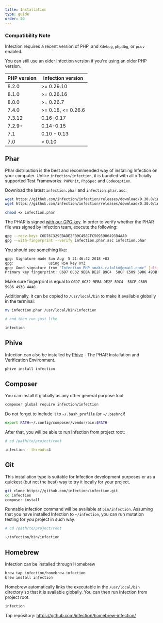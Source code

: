 ```yaml
---
title: Installation
type: guide
order: 20
---
```


### Compatibility Note

Infection requires a recent version of PHP, and `Xdebug`, `phpdbg`, or `pcov` enabled.

You can still use an older Infection version if you're using an older PHP version.

| PHP version | Infection version |
|--|---|
| 8.2.0 | >= 0.29.10 |
| 8.1.0 | >= 0.26.16 |
| 8.0.0 | >= 0.26.7 |
| 7.4.0 | >= 0.18, <= 0.26.6 |
| 7.3.12 | 0.16-0.17 |
| 7.2.9+ | 0.14-0.15 |
| 7.1 | 0.10 - 0.13 |
| 7.0 | < 0.10 |

## Phar

Phar distribution is the best and recommended way of installing Infection on your computer. Unlike `infection/infection`, it is bundled with all officially supported Test Frameworks: `PHPUnit`, `PhpSpec` and `Codeception`.

Download the latest `infection.phar` and `infection.phar.asc`:

``` bash
wget https://github.com/infection/infection/releases/download/0.30.0/infection.phar
wget https://github.com/infection/infection/releases/download/0.30.0/infection.phar.asc

chmod +x infection.phar
```

The PHAR is signed [with our GPG key](/files/infection.pub). In order to verify whether the PHAR file was signed by Infection team, execute the following:

```bash
gpg --recv-keys C6D76C329EBADE2FB9C458CFC5095986493B4AA0
gpg --with-fingerprint --verify infection.phar.asc infection.phar
```

You should see something like:

```bash
gpg: Signature made Sun Aug  5 21:46:42 2018 +03
gpg:                using RSA key XYZ
gpg: Good signature from "Infection PHP <maks.rafalko@gmail.com>" [ultimate]
Primary key fingerprint: C6D7 6C32 9EBA DE2F B9C4  58CF C509 5986 493B 4AA0
```

Make sure fingerprint is equal to `C6D7 6C32 9EBA DE2F B9C4  58CF C509 5986 493B 4AA0`.

Additionally, it can be copied to `/usr/local/bin` to make it available globally in the terminal:
 
``` bash
mv infection.phar /usr/local/bin/infection

# and then run just like

infection
```

## Phive

Infection can also be installed by [Phive](https://phar.io/) - The PHAR Installation and Verification Environment.

```bash
phive install infection
```

## Composer

You can install it globally as any other general purpose tool:

``` bash
composer global require infection/infection
```

Do not forget to include it to `~/.bash_profile` (or `~/.bashrc`)!

``` bash
export PATH=~/.config/composer/vendor/bin:$PATH
```

After that, you will be able to run Infection from project root:

``` bash
# cd /path/to/project/root

infection --threads=4
```

## Git

<p class="tip">This installation type is suitable for Infection development purposes or as a quickest (but not the best) way to try it locally for your project. </p>

``` bash
git clone https://github.com/infection/infection.git
cd infection
composer install
```

Runnable infection command will be available at `bin/infection`. Assuming that you have installed Infection to `~/infection`, you can run mutation testing for you project in such way:

``` bash
# cd /path/to/project/root

~/infection/bin/infection
```

## Homebrew

Infection can be installed through Homebrew

``` bash
brew tap infection/homebrew-infection
brew install infection
```

Homebrew automatically links the executable in the `/usr/local/bin` directory so that it is available globally.
You can then run Infection from project root:

``` bash
infection
```

Tap repository: https://github.com/infection/homebrew-infection/
